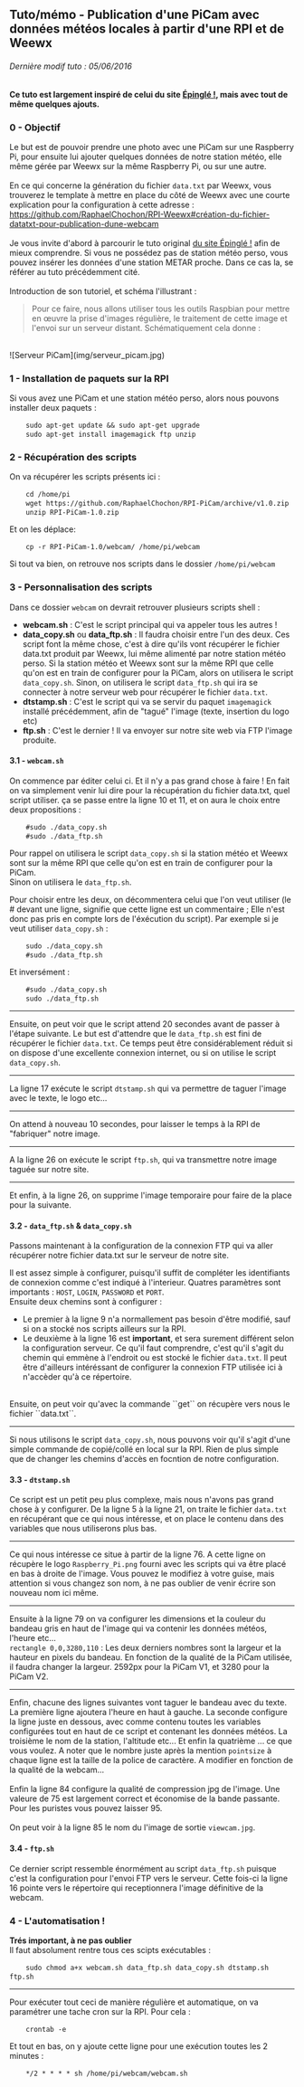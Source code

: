 ## Tuto/mémo - Publication d'une PiCam avec données météos locales à partir d'une RPI et de Weewx
###### Dernière modif tuto : 05/06/2016
**Ce tuto est largement inspiré de celui du site [Épinglé !](http://www.epingle.info/?p=3070), mais avec tout de même quelques ajouts.**

### 0 - Objectif
Le but est de pouvoir prendre une photo avec une PiCam sur une Raspberry Pi, pour ensuite lui ajouter quelques données de notre station météo, elle même gérée par Weewx sur la même Raspberry Pi, ou sur une autre.
<br><br>
En ce qui concerne la génération du fichier ``data.txt`` par Weewx, vous trouverez le template à mettre en place du côté de Weewx avec une courte explication pour la configuration à cette adresse : https://github.com/RaphaelChochon/RPI-Weewx#création-du-fichier-datatxt-pour-publication-dune-webcam
<br><br>
Je vous invite d'abord à parcourir le tuto original [du site Épinglé !](http://www.epingle.info/?p=3070) afin de mieux comprendre. Si vous ne possédez pas de station météo perso, vous pouvez insérer les données d'une station METAR proche. Dans ce cas la, se référer au tuto précédemment cité.
<br><br>
Introduction de son tutoriel, et schéma l'illustrant :<br>
> Pour ce faire, nous allons utiliser tous les outils Raspbian pour mettre en œuvre la prise d'images régulière, le traitement de cette image et l'envoi sur un serveur distant. Schématiquement cela donne :
<br>
![Serveur PiCam](img/serveur_picam.jpg)


### 1 - Installation de paquets sur la RPI


Si vous avez une PiCam et une station météo perso, alors nous pouvons installer deux paquets :
```
	sudo apt-get update && sudo apt-get upgrade
	sudo apt-get install imagemagick ftp unzip
```


### 2 - Récupération des scripts


On va récupérer les scripts présents ici :

```
	cd /home/pi
	wget https://github.com/RaphaelChochon/RPI-PiCam/archive/v1.0.zip
	unzip RPI-PiCam-1.0.zip
```

Et on les déplace:
```
	cp -r RPI-PiCam-1.0/webcam/ /home/pi/webcam
```

Si tout va bien, on retrouve nos scripts dans le dossier ``/home/pi/webcam``


### 3 - Personnalisation des scripts


Dans ce dossier ``webcam`` on devrait retrouver plusieurs scripts shell :
* **webcam.sh** : C'est le script principal qui va appeler tous les autres !
* **data_copy.sh** ou **data_ftp.sh** : Il faudra choisir entre l'un des deux. Ces script font la même chose, c'est à dire qu'ils vont récupérer le fichier data.txt produit par Weewx, lui même alimenté par notre station météo perso. Si la station météo et Weewx sont sur la même RPI que celle qu'on est en train de configurer pour la PiCam, alors on utilisera le script ``data_copy.sh``. Sinon, on utilisera le script ``data_ftp.sh`` qui ira se connecter à notre serveur web pour récupérer le fichier ``data.txt``.
* **dtstamp.sh** : C'est le script qui va se servir du paquet ``imagemagick`` installé précédemment, afin de "tagué" l'image (texte, insertion du logo etc)
* **ftp.sh** : C'est le dernier ! Il va envoyer sur notre site web via FTP l'image produite.


#### 3.1 - ``webcam.sh``


On commence par éditer celui ci. Et il n'y a pas grand chose à faire !
En fait on va simplement venir lui dire pour la récupération du fichier data.txt, quel script utiliser.
ça se passe entre la ligne 10 et 11, et on aura le choix entre deux propositions :

```
	#sudo ./data_copy.sh
	#sudo ./data_ftp.sh
```

Pour rappel on utilisera le script ``data_copy.sh`` si la station météo et Weewx sont sur la même RPI que celle qu'on est en train de configurer pour la PiCam.<br>
Sinon on utilisera le ``data_ftp.sh``.

Pour choisir entre les deux, on décommentera celui que l'on veut utiliser (le # devant une ligne, signifie que cette ligne est un commentaire ; Elle n'est donc pas pris en compte lors de l'éxécution du script). Par exemple si je veut utiliser ``data_copy.sh`` :

```
	sudo ./data_copy.sh
	#sudo ./data_ftp.sh
```
Et inversément :
```
	#sudo ./data_copy.sh
	sudo ./data_ftp.sh
```

***

Ensuite, on peut voir que le script attend 20 secondes avant de passer à l'étape suivante. Le but est d'attendre que le ``data_ftp.sh`` est fini de récupérer le fichier ``data.txt``. Ce temps peut être considérablement réduit si on dispose d'une excellente connexion internet, ou si on utilise le script ``data_copy.sh``.

***

La ligne 17 exécute le script ``dtstamp.sh`` qui va permettre de taguer l'image avec le texte, le logo etc...

***

On attend à nouveau 10 secondes, pour laisser le temps à la RPI de "fabriquer" notre image.

***

A la ligne 26 on exécute le script ``ftp.sh``, qui va transmettre notre image taguée sur notre site.

***

Et enfin, à la ligne 26, on supprime l'image temporaire pour faire de la place pour la suivante.


#### 3.2 - ``data_ftp.sh`` & ``data_copy.sh``


Passons maintenant à la configuration de la connexion FTP qui va aller récupérer notre fichier data.txt sur le serveur de notre site.

Il est assez simple à configurer, puisqu'il suffit de compléter les identifiants de connexion comme c'est indiqué à l'interieur. Quatres paramètres sont importants : ``HOST``, ``LOGIN``, ``PASSWORD`` et ``PORT``.<br>
Ensuite deux chemins sont à configurer :
* Le premier à la ligne 9 n'a normallement pas besoin d'être modifié, sauf si on a stocké nos scripts ailleurs sur la RPI.
* Le deuxième à la ligne 16 est **important**, et sera surement différent selon la configuration serveur. Ce qu'il faut comprendre, c'est qu'il s'agit du chemin qui emmène à l'endroit ou est stocké le fichier ``data.txt``.
Il peut être d'ailleurs intéréssant de configurer la connexion FTP utilisée ici à n'accèder qu'à ce répertoire.
<br>
Ensuite, on peut voir qu'avec la commande ``get`` on récupère vers nous le fichier ``data.txt``.

***

Si nous utilisons le script ``data_copy.sh``, nous pouvons voir qu'il s'agit d'une simple commande de copié/collé en local sur la RPI. Rien de plus simple que de changer les chemins d'accès en focntion de notre configuration.


#### 3.3 - ``dtstamp.sh``


Ce script est un petit peu plus complexe, mais nous n'avons pas grand chose à y configurer.
De la ligne 5 à la ligne 21, on traite le fichier ``data.txt`` en récupérant que ce qui nous intéresse, et on place le contenu dans des variables que nous utiliserons plus bas.

***

Ce qui nous intéresse ce situe à partir de la ligne 76. A cette ligne on récupère le logo ``Raspberry_Pi.png`` fourni avec les scripts qui va être placé en bas à droite de l'image. Vous pouvez le modifiez à votre guise, mais attention si vous changez son nom, à ne pas oublier de venir écrire son nouveau nom ici même.

***

Ensuite à la ligne 79 on va configurer les dimensions et la couleur du bandeau gris en haut de l'image qui va contenir les données météos, l'heure etc...<br>
``rectangle 0,0,3280,110`` : Les deux derniers nombres sont la largeur et la hauteur en pixels du bandeau. En fonction de la qualité de la PiCam utilisée, il faudra changer la largeur. 2592px pour la PiCam V1, et 3280 pour la PiCam V2.

***

Enfin, chacune des lignes suivantes vont taguer le bandeau avec du texte.
La première ligne ajoutera l'heure en haut à gauche.
La seconde configure la ligne juste en dessous, avec comme contenu toutes les variables configurées tout en haut de ce script et contenant les données météos.
La troisième le nom de la station, l'altitude etc...
Et enfin la quatrième ... ce que vous voulez.
A noter que le nombre juste après la mention ``pointsize`` à chaque ligne est la taille de la police de caractère. A modifier en fonction de la qualité de la webcam...
<br><br>
Enfin la ligne 84 configure la qualité de compression jpg de l'image. Une valeure de 75 est largement correct et économise de la bande passante. Pour les puristes vous pouvez laisser 95.
<br><br>
On peut voir à la ligne 85 le nom du l'image de sortie ``viewcam.jpg``.


#### 3.4 - ``ftp.sh``


Ce dernier script ressemble énormément au script ``data_ftp.sh`` puisque c'est la configuration pour l'envoi FTP vers le serveur.
Cette fois-ci la ligne 16 pointe vers le répertoire qui receptionnera l'image définitive de la webcam.


### 4 - L'automatisation !


**Trés important, à ne pas oublier**<br>
Il faut absolument rentre tous ces scipts exécutables :

```
	sudo chmod a+x webcam.sh data_ftp.sh data_copy.sh dtstamp.sh ftp.sh
```

***

Pour exécuter tout ceci de manière régulière et automatique, on va paramétrer une tache cron sur la RPI. Pour cela :

```
	crontab -e
```

Et tout en bas, on y ajoute cette ligne pour une exécution toutes les 2 minutes :

```
	*/2 * * * * sh /home/pi/webcam/webcam.sh
```
